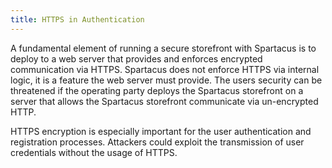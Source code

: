 ```yaml
---
title: HTTPS in Authentication
---
```


A fundamental element of running a secure storefront with Spartacus is to deploy to a web server that provides and enforces encrypted communication via HTTPS. Spartacus does not enforce HTTPS via internal logic, it is a feature the web server must provide. The users security can be threatened if the operating party deploys the Spartacus storefront on a server that allows the Spartacus storefront communicate via un-encrypted HTTP.

HTTPS encryption is especially important for the user authentication and registration processes. Attackers could exploit the transmission of user credentials without the usage of HTTPS.

